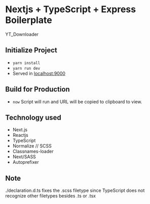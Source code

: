 # Nextjs + TypeScript + Express Boilerplate
YT_Downloader

## Initialize Project
- `yarn install`
- `yarn run dev`
- Served in [localhost:9000](http://localhost:9000)

## Build for Production
- `now`
Script will run and URL will be copied to clipboard to view.

## Technology used
- Next.js
- Reactjs
- TypeScript
- Normalize // SCSS
- Classnames-loader
- Next/SASS
- Autoprefixer

## Note
./declaration.d.ts fixes the .scss filetype since TypeScript does not recognize other filetypes besides .ts or .tsx